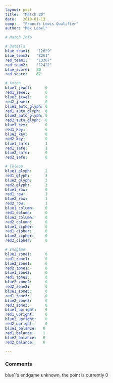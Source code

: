 ```yaml
---
layout: post
title:  "Match 20"
date:   2018-01-13
comp:   "Francis Lewis Qualifier"
author: "Max Lobel"

# Match Info

# Details
blue_team1:   "12629"
blue_team2:   "8201"
red_team1:    "13367"
red_team2:    "12422"
blue_score:   30
red_score:    62

# Auton
blue1_jewel:      0
red1_jewel:       0
blue2_jewel:      0
red2_jewel:       0
blue1_auto_glyph: 0
red1_auto_glyph:  0
blue2_auto_glyph: 0
red2_auto_glyph:  0
blue1_key:        0
red1_key:         0
blue2_key:        0
red2_key:         0
blue1_safe:       1
red1_safe:        1
blue2_safe:       0
red2_safe:        0

# Teleop
blue1_glyph:      2
red1_glyph:       3
blue2_glyph:      3
red2_glyph:       3
blue1_row:        0
red1_row:         1
blue2_row:        1
red2_row:         1
blue1_column:     0
red1_column:      0
blue2_column:     0
red2_column:      0
blue1_cipher:     0
red1_cipher:      0
blue2_cipher:     0
red2_cipher:      0

# Endgame
blue1_zone1:      0
red1_zone1:       0
blue2_zone1:      0
red2_zone1:       0
blue1_zone2:      0
red1_zone2:       0
blue2_zone2:      0
red2_zone2:       0
blue1_zone3:      0
red1_zone3:       0
blue2_zone3:      0
red2_zone3:       0
blue1_upright:    0
red1_upright:     0
blue2_upright:    0
red2_upright:     0
blue1_balance:   0
red1_balance:    1
blue2_balance:   0
red2_balance:    0

---
```


### Comments
blue1's endgame unknown, the point is currently 0
